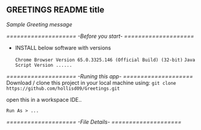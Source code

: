 ## GREETINGS README title

*_Sample Greeting message_*

*====================  -Before you start-  ====================*


* INSTALL below software with versions

  `Chrome Browser Version 65.0.3325.146 (Official Build) (32-bit)`
  `Java Script Version ......`
  
*====================  -Runing this app-  ====================*
Download / clone this project in your local machine using:
`git clone https://github.com/hollisd09/Greetings.git`

open this in a workspace IDE..

`Run As > ...`

*====================  -File Details-  ====================*
